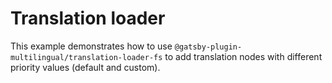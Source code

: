 # Translation loader

This example demonstrates how to use `@gatsby-plugin-multilingual/translation-loader-fs` to add translation nodes with different priority values (default and custom).

